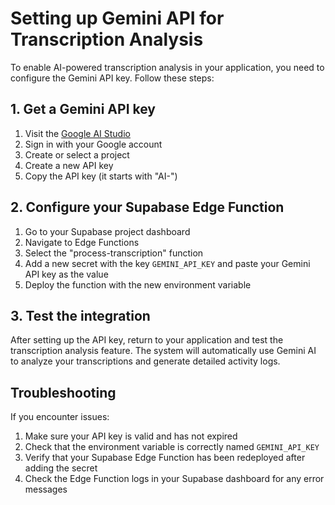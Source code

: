 
# Setting up Gemini API for Transcription Analysis

To enable AI-powered transcription analysis in your application, you need to configure the Gemini API key. Follow these steps:

## 1. Get a Gemini API key

1. Visit the [Google AI Studio](https://makersuite.google.com/app/apikey)
2. Sign in with your Google account
3. Create or select a project
4. Create a new API key
5. Copy the API key (it starts with "AI-")

## 2. Configure your Supabase Edge Function

1. Go to your Supabase project dashboard
2. Navigate to Edge Functions
3. Select the "process-transcription" function
4. Add a new secret with the key `GEMINI_API_KEY` and paste your Gemini API key as the value
5. Deploy the function with the new environment variable

## 3. Test the integration

After setting up the API key, return to your application and test the transcription analysis feature. The system will automatically use Gemini AI to analyze your transcriptions and generate detailed activity logs.

## Troubleshooting

If you encounter issues:

1. Make sure your API key is valid and has not expired
2. Check that the environment variable is correctly named `GEMINI_API_KEY`
3. Verify that your Supabase Edge Function has been redeployed after adding the secret
4. Check the Edge Function logs in your Supabase dashboard for any error messages
